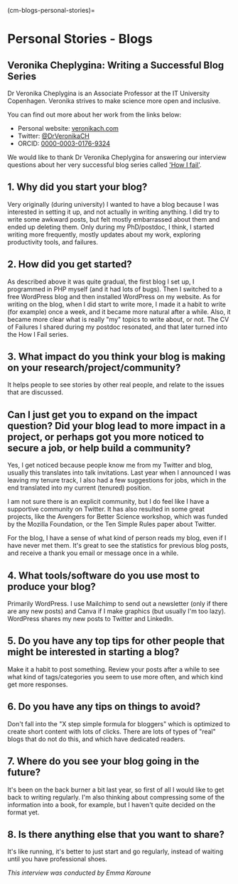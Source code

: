 (cm-blogs-personal-stories)=
# Personal Stories - Blogs

## Veronika Cheplygina: Writing a Successful Blog Series

Dr Veronika Cheplygina is an Associate Professor at the IT University Copenhagen. Veronika strives to make science more open and inclusive.

You can find out more about her work from the links below:
* Personal website: [veronikach.com](https://veronikach.com/)
* Twitter: [@DrVeronikaCH](https://twitter.com/DrVeronikaCH)
* ORCID: [0000-0003-0176-9324](https://orcid.org/0000-0003-0176-9324)

We would like to thank Dr Veronika Cheplygina for answering our interview questions about her very successful blog series called ['How I fail'](https://veronikach.com/failure/).

## 1. Why did you start your blog?

Very originally (during university) I wanted to have a blog because I was interested in setting it up, and not actually in writing anything.
I did try to write some awkward posts, but felt mostly embarrassed about them and ended up deleting them.
Only during my PhD/postdoc, I think, I started writing more frequently, mostly updates about my work, exploring productivity tools, and failures.

## 2. How did you get started?

As described above it was quite gradual, the first blog I set up, I programmed in PHP myself (and it had lots of bugs).
Then I switched to a free WordPress blog and then installed WordPress on my website.
As for writing on the blog, when I did start to write more, I made it a habit to write (for example) once a week, and it became more natural after a while.
Also, it became more clear what is really "my" topics to write about, or not.
The CV of Failures I shared during my postdoc resonated, and that later turned into the How I Fail series.

## 3. What impact do you think your blog is making on your research/project/community?

It helps people to see stories by other real people, and relate to the issues that are discussed.

## Can I just get you to expand on the impact question? Did your blog lead to more impact in a project, or perhaps got you more noticed to secure a job, or help build a community?

Yes, I get noticed because people know me from my Twitter and blog, usually this translates into talk invitations.
Last year when I announced I was leaving my tenure track, I also had a few suggestions for jobs, which in the end translated into my current (tenured) position.

I am not sure there is an explicit community, but I do feel like I have a supportive community on Twitter.
It has also resulted in some great projects, like the Avengers for Better Science workshop, which was funded by the Mozilla Foundation, or the Ten Simple Rules paper about Twitter.

For the blog, I have a sense of what kind of person reads my blog, even if I have never met them.
It's great to see the statistics for previous blog posts, and receive a thank you email or message once in a while.


## 4. What tools/software do you use most to produce your blog?

Primarily WordPress. I use Mailchimp to send out a newsletter (only if there are any new posts) and Canva if I make graphics (but usually I'm too lazy).
WordPress shares my new posts to Twitter and LinkedIn.

## 5. Do you have any top tips for other people that might be interested in starting a blog?

Make it a habit to post something. Review your posts after a while to see what kind of tags/categories you seem to use more often, and which kind get more responses.

## 6. Do you have any tips on things to avoid?

Don't fall into the "X step simple formula for bloggers" which is optimized to create short content with lots of clicks.
There are lots of types of "real" blogs that do not do this, and which have dedicated readers.

## 7. Where do you see your blog going in the future?

It's been on the back burner a bit last year, so first of all I would like to get back to writing regularly.
I'm also thinking about compressing some of the information into a book, for example, but I haven't quite decided on the format yet.

## 8. Is there anything else that you want to share?

It's like running, it's better to just start and go regularly, instead of waiting until you have professional shoes.

*This interview was conducted by Emma Karoune*
